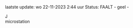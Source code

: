 laatste update: 
wo 22-11-2023  2:44   uur 
Status: FAALT - geel - 
<div class="service R">J</div><div class="service Y">microstation</div>